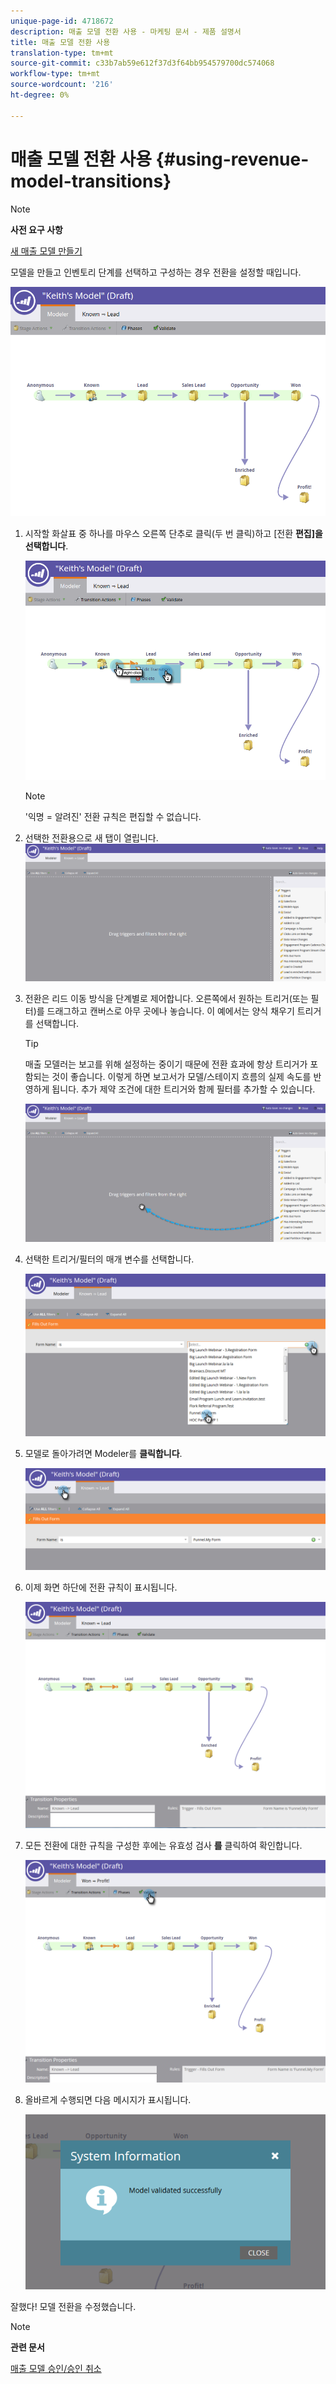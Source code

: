 ```yaml
---
unique-page-id: 4718672
description: 매출 모델 전환 사용 - 마케팅 문서 - 제품 설명서
title: 매출 모델 전환 사용
translation-type: tm+mt
source-git-commit: c33b7ab59e612f37d3f64bb954579700dc574068
workflow-type: tm+mt
source-wordcount: '216'
ht-degree: 0%

---
```



# 매출 모델 전환 사용 {#using-revenue-model-transitions}

>[!NOTE]
>
>**사전 요구 사항**
>
>[새 매출 모델 만들기](create-a-new-revenue-model.md)

모델을 만들고 인벤토리 단계를 선택하고 구성하는 경우 전환을 설정할 때입니다.

![](assets/one-2.png)

1. 시작할 화살표 중 하나를 마우스 오른쪽 단추로 클릭(두 번 클릭)하고 [전환 **편집]을 선택합니다**.

   ![](assets/two-2.png)

   >[!NOTE]
   >
   >&#39;익명 = 알려진&#39; 전환 규칙은 편집할 수 없습니다.

1. 선택한 전환용으로 새 탭이 열립니다.   ![](assets/three-1.png)
1. 전환은 리드 이동 방식을 단계별로 제어합니다. 오른쪽에서 원하는 트리거(또는 필터)를 드래그하고 캔버스로 아무 곳에나 놓습니다. 이 예에서는 양식 채우기 트리거를 선택합니다.

   >[!TIP]
   >
   >매출 모델러는 보고를 위해 설정하는 중이기 때문에 전환 효과에 항상 트리거가 포함되는 것이 좋습니다. 이렇게 하면 보고서가 모델/스테이지 흐름의 실제 속도를 반영하게 됩니다. 추가 제약 조건에 대한 트리거와 함께 필터를 추가할 수 있습니다.

   ![](assets/four-2.png)

1. 선택한 트리거/필터의 매개 변수를 선택합니다.

   ![](assets/five-2.png)

1. 모델로 돌아가려면 Modeler를 **클릭합니다**.

   ![](assets/six.png)

1. 이제 화면 하단에 전환 규칙이 표시됩니다.

   ![](assets/seven.png)

1. 모든 전환에 대한 규칙을 구성한 후에는 유효성 검사 **를** 클릭하여 확인합니다.

   ![](assets/eight.png)

1. 올바르게 수행되면 다음 메시지가 표시됩니다.

   ![](assets/nine.png)

잘했다! 모델 전환을 수정했습니다.

>[!NOTE]
>
>**관련 문서**
>
>[매출 모델 승인/승인 취소](approve-unapprove-a-revenue-model.md)

